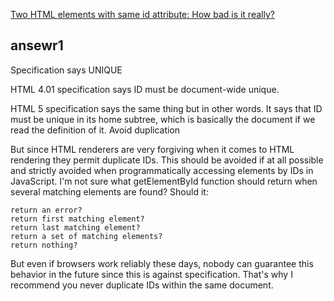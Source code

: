 [Two HTML elements with same id attribute: How bad is it really?](http://softwareengineering.stackexchange.com/questions/127178/two-html-elements-with-same-id-attribute-how-bad-is-it-really)


## ansewr1

Specification says UNIQUE

HTML 4.01 specification says ID must be document-wide unique.

HTML 5 specification says the same thing but in other words. It says that ID must be unique in its home subtree, which is basically the document if we read the definition of it.
Avoid duplication

But since HTML renderers are very forgiving when it comes to HTML rendering they permit duplicate IDs. This should be avoided if at all possible and strictly avoided when programmatically accessing elements by IDs in JavaScript. I'm not sure what getElementById function should return when several matching elements are found? Should it:

    return an error?
    return first matching element?
    return last matching element?
    return a set of matching elements?
    return nothing?

But even if browsers work reliably these days, nobody can guarantee this behavior in the future since this is against specification. That's why I recommend you never duplicate IDs within the same document.
